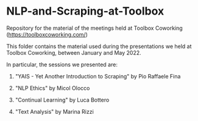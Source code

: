 # NLP-and-Scraping-at-Toolbox
Repository for the material of the meetings held at Toolbox Coworking (https://toolboxcoworking.com/)


This folder contains the material used during the presentations we held at Toolbox Coworking, between January and May 2022.

In particular, the sessions we presented are:

1) "YAIS - Yet Another Introduction to Scraping" by Pio Raffaele Fina

2) "NLP Ethics" by Micol Olocco

3) "Continual Learning" by Luca Bottero

4) "Text Analysis" by Marina Rizzi
